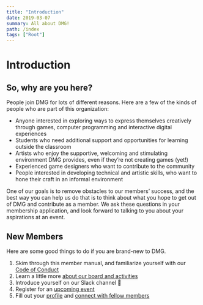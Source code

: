 ```yaml
---
title: "Introduction"
date: 2019-03-07
summary: All about DMG!
path: /index
tags: ["Root"]
---
```


# Introduction

## So, why are you here?

People join DMG for lots of different reasons. Here are a few of the kinds of people who are part of this organization:

- Anyone interested in exploring ways to express themselves creatively through games, computer programming and interactive digital experiences
- Students who need additional support and opportunities for learning outside the classroom
- Artists who enjoy the supportive, welcoming and stimulating environment DMG provides, even if they’re not creating games \(yet!\)
- Experienced game designers who want to contribute to the community
- People interested in developing technical and artistic skills, who want to hone their craft in an informal environment

One of our goals is to remove obstacles to our members’ success, and the best way you can help us do that is to think about what you hope to get out of DMG and contribute as a member. We ask these questions in your membership application, and look forward to talking to you about your aspirations at an event.

## New Members

Here are some good things to do if you are brand-new to DMG.

1. Skim through this member manual, and familiarize yourself with our [Code of Conduct](https://manual.dmg.to/code-of-conduct)
2. Learn a little more [about our board and activities](https://dmg.to/about)
3. Introduce yourself on our Slack channel 👋
4. Register for an [upcoming event](https://dmg.to/events)
5. Fill out your [profile](https://dmg.to/members/profile/edit) and [connect with fellow members](https://dmg.to/members/social)
